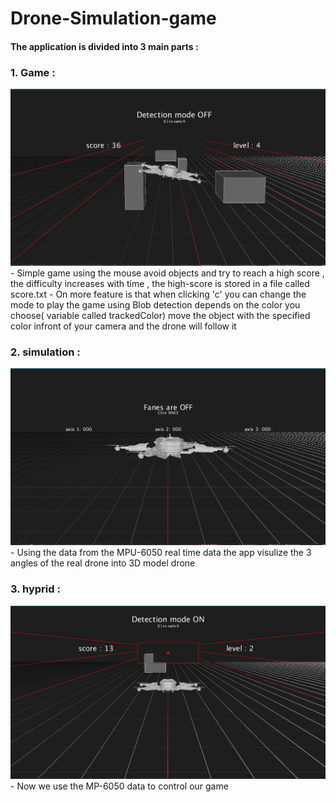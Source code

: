 # Drone-Simulation-game

#### The application is divided into 3 main parts : 



### 1. Game : 
<img src="game.jpg" width=600 >
   - Simple game using the mouse avoid objects and try to reach a high score , the difficulty increases with time , the high-score is stored in a file called score.txt
   - On more feature is that when clicking 'c' you can change the mode to play the game using Blob detection depends on the color you choose( variable called trackedColor) move the object with the specified color infront of your camera and the drone will follow it 
   
   

### 2. simulation :
<img src="simulation.jpg" width=600 >
   - Using the data from the MPU-6050  real time data the app visulize the 3 angles of the real drone into 3D model drone



### 3. hyprid : 
<img src="hybrid.jpg" width=600 >
   - Now we use the MP-6050 data to control our game 

